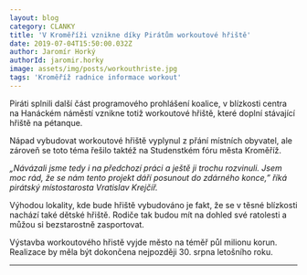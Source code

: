 ```yaml
---
layout: blog
category: CLANKY
title: 'V Kroměříži vznikne díky Pirátům workoutové hřiště'
date: 2019-07-04T15:50:00.032Z
author: Jaromír Horký
authorId: jaromir.horky
image: assets/img/posts/workouthriste.jpg
tags: 'Kroměříž radnice informace workout'
---
```


Piráti splnili další část programového prohlášení koalice, v blízkosti centra na Hanáckém náměstí vznikne totiž workoutové hřiště, které doplní stávající hřiště na pétanque.

Nápad vybudovat workoutové hřiště vyplynul z přání místních obyvatel, ale zároveň se toto téma řešilo taktéž na Studenstkém fóru města Kroměříž. 

*„Návázali jsme tedy i na předchozí práci a ještě ji trochu rozvinuli. Jsem moc rád, že se nám tento projekt dáří posunout do zdárného konce,” říká pirátský místostarosta Vratislav Krejčíř.*

Výhodou lokality, kde bude hřiště vybudováno je fakt, že se v těsné blízkosti nachází také dětské hřiště. Rodiče tak budou mít na dohled své ratolesti a můžou si bezstarostně zasportovat. 

Výstavba workoutového hřistě vyjde město na téměř půl milionu korun. Realizace by měla být dokončena nejpozději 30. srpna letošního roku.

---
